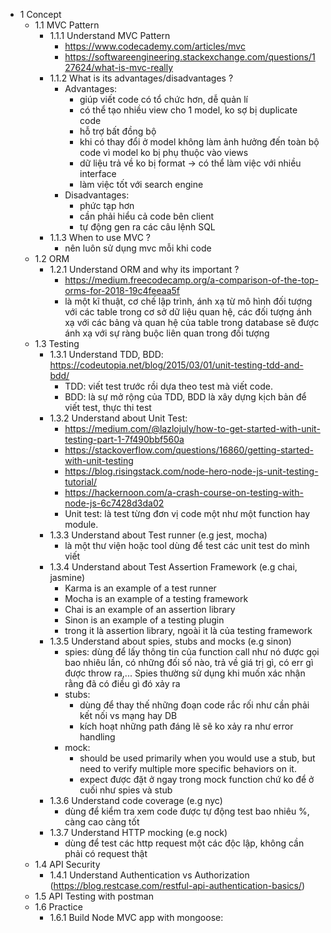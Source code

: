 * 1 Concept
	* 1.1 MVC Pattern
		* 1.1.1 Understand MVC Pattern
			* https://www.codecademy.com/articles/mvc
			* https://softwareengineering.stackexchange.com/questions/127624/what-is-mvc-really
		* 1.1.2 What is its advantages/disadvantages ?
			* Advantages: 
				* giúp viết code có tổ chức hơn, dễ quản lí
				* có thể tạo nhiều view cho 1 model, ko sợ bị duplicate code
				* hỗ trợ bất đồng bộ
				* khi có thay đổi ở model không làm ảnh hưởng đến toàn bộ code vì model ko bị phụ thuộc vào views
				* dữ liệu trả về ko bị format -> có thể làm việc với nhiều interface
				* làm việc tốt với search engine
			* Disadvantages: 
				* phức tạp hơn
				* cần phải hiểu cả code bên client
				* tự động gen ra các câu lệnh SQL 
		* 1.1.3 When to use MVC ?
			* nên luôn sử dụng mvc mỗi khi code
	* 1.2 ORM
		* 1.2.1 Understand ORM and why its important ?
			* https://medium.freecodecamp.org/a-comparison-of-the-top-orms-for-2018-19c4feeaa5f
			* là một kĩ thuật, cơ chế lập trình, ánh xạ từ mô hình đối tượng với các table trong cơ sở dữ liệu quan hệ, các đối tượng ánh xạ với các bảng và quan hệ của table trong database sẽ được ánh xạ với sự ràng buộc liên quan trong đối tượng
	* 1.3 Testing
		* 1.3.1 Understand TDD, BDD: https://codeutopia.net/blog/2015/03/01/unit-testing-tdd-and-bdd/
			* TDD: viết test trước rồi dựa theo test mà viết code.
			* BDD: là sự mở rộng của TDD, BDD là xây dựng kịch bản để viết test, thực thi test
		* 1.3.2 Understand about Unit Test:
			* https://medium.com/@lazlojuly/how-to-get-started-with-unit-testing-part-1-7f490bbf560a
			* https://stackoverflow.com/questions/16860/getting-started-with-unit-testing
			* https://blog.risingstack.com/node-hero-node-js-unit-testing-tutorial/
			* https://hackernoon.com/a-crash-course-on-testing-with-node-js-6c7428d3da02
			* Unit test: là test từng đơn vị code một như một function hay module.
		* 1.3.3 Understand about Test runner (e.g jest, mocha)
			* là một thư viện hoặc tool dùng để test các unit test do mình viết
		* 1.3.4 Understand about Test Assertion Framework (e.g chai, jasmine)
			* Karma is an example of a test runner
			* Mocha is an example of a testing framework
			* Chai is an example of an assertion library
			* Sinon is an example of a testing plugin
			* trong it là assertion library, ngoài it là của testing framework 
		* 1.3.5 Understand about spies, stubs and mocks (e.g sinon) 
			* spies: dùng để lấy thông tin của function call như nó được gọi bao nhiêu lần, có những đối số nào, trả về giá trị gì, có err gì được throw ra,... Spies thường sử dụng khi muốn xác nhận rằng đã có điều gì đó xảy ra
			* stubs: 
				* dùng để thay thế những đoạn code rắc rối như cần phải kết nối vs mạng hay DB
				* kích hoạt những path đáng lẽ sẽ ko xảy ra như error handling
			* mock:
				* should be used primarily when you would use a stub, but need to verify multiple more specific behaviors on it.
				* expect được đặt ở ngay trong mock function chứ ko để ở cuối như spies và stub
		* 1.3.6 Understand code coverage (e.g nyc)
			* dùng để kiểm tra xem code được tự động test bao nhiêu %, càng cao càng tốt
		* 1.3.7 Understand HTTP mocking (e.g nock)
			* dùng để test các http request một các độc lập, không cần phải có request thật
	* 1.4 API Security
		* 1.4.1 Understand Authentication vs Authorization (https://blog.restcase.com/restful-api-authentication-basics/)
	* 1.5 API Testing with postman
	* 1.6 Practice
		* 1.6.1 Build Node MVC app with mongoose:
